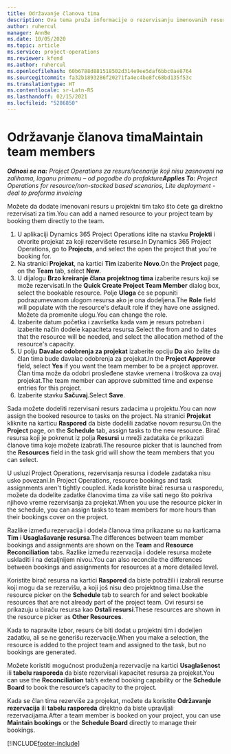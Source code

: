 ```yaml
---
title: Održavanje članova tima
description: Ova tema pruža informacije o rezervisanju imenovanih resursa za timove projekta i njihovom dodeljivanju zadacima.
author: ruhercul
manager: AnnBe
ms.date: 10/05/2020
ms.topic: article
ms.service: project-operations
ms.reviewer: kfend
ms.author: ruhercul
ms.openlocfilehash: 60b6788d881518502d314e9ee5daf6bbc0ae8764
ms.sourcegitcommit: fa32b1893286f20271fa4ec4be8fc68bd135f53c
ms.translationtype: HT
ms.contentlocale: sr-Latn-RS
ms.lasthandoff: 02/15/2021
ms.locfileid: "5286850"
---
```

# <a name="maintain-team-members"></a><span data-ttu-id="cf2fa-103">Održavanje članova tima</span><span class="sxs-lookup"><span data-stu-id="cf2fa-103">Maintain team members</span></span>

<span data-ttu-id="cf2fa-104">_**Odnosi se na:** Project Operations za resurs/scenarije koji nisu zasnovani na zalihama, laganu primenu – od pogodbe do profakture_</span><span class="sxs-lookup"><span data-stu-id="cf2fa-104">_**Applies To:** Project Operations for resource/non-stocked based scenarios, Lite deployment - deal to proforma invoicing_</span></span>

<span data-ttu-id="cf2fa-105">Možete da dodate imenovani resurs u projektni tim tako što ćete ga direktno rezervisati za tim.</span><span class="sxs-lookup"><span data-stu-id="cf2fa-105">You can add a named resource to your project team by booking them directly to the team.</span></span>

1. <span data-ttu-id="cf2fa-106">U aplikaciji Dynamics 365 Project Operations idite na stavku **Projekti** i otvorite projekat za koji rezervišete resurse.</span><span class="sxs-lookup"><span data-stu-id="cf2fa-106">In Dynamics 365 Project Operations, go to **Projects**, and select the open the project that you're booking for.</span></span>
2. <span data-ttu-id="cf2fa-107">Na stranici **Projekat**, na kartici **Tim** izaberite **Novo**.</span><span class="sxs-lookup"><span data-stu-id="cf2fa-107">On the **Project** page, on the **Team** tab, select **New**.</span></span> 
3. <span data-ttu-id="cf2fa-108">U dijalogu **Brzo kreiranje člana projektnog tima** izaberite resurs koji se može rezervisati.</span><span class="sxs-lookup"><span data-stu-id="cf2fa-108">In the **Quick Create Project Team Member** dialog box, select the bookable resource.</span></span> <span data-ttu-id="cf2fa-109">Polje **Uloga** će se popuniti podrazumevanom ulogom resursa ako je ona dodeljena.</span><span class="sxs-lookup"><span data-stu-id="cf2fa-109">The **Role** field will populate with the resource's default role if they have one assigned.</span></span> <span data-ttu-id="cf2fa-110">Možete da promenite ulogu.</span><span class="sxs-lookup"><span data-stu-id="cf2fa-110">You can change the role.</span></span> 
4. <span data-ttu-id="cf2fa-111">Izaberite datum početka i završetka kada vam je resurs potreban i izaberite način dodele kapaciteta resursa.</span><span class="sxs-lookup"><span data-stu-id="cf2fa-111">Select the from and to dates that the resource will be needed, and select the allocation method of the resource's capacity.</span></span> 
5. <span data-ttu-id="cf2fa-112">U polju **Davalac odobrenja za projekat** izaberite opciju **Da** ako želite da član tima bude davalac odobrenja za projekat.</span><span class="sxs-lookup"><span data-stu-id="cf2fa-112">In the **Project Approver** field, select **Yes** if you want the team member to be a project approver.</span></span> <span data-ttu-id="cf2fa-113">Član tima može da odobri prosleđene stavke vremena i troškova za ovaj projekat.</span><span class="sxs-lookup"><span data-stu-id="cf2fa-113">The team member can approve submitted time and expense entries for this project.</span></span> 
6. <span data-ttu-id="cf2fa-114">Izaberite stavku **Sačuvaj**.</span><span class="sxs-lookup"><span data-stu-id="cf2fa-114">Select **Save**.</span></span>

<span data-ttu-id="cf2fa-115">Sada možete dodeliti rezervisani resurs zadacima u projektu.</span><span class="sxs-lookup"><span data-stu-id="cf2fa-115">You can now assign the booked resource to tasks on the project.</span></span> <span data-ttu-id="cf2fa-116">Na stranici **Projekat** kliknite na karticu **Raspored** da biste dodelili zadatke novom resursu.</span><span class="sxs-lookup"><span data-stu-id="cf2fa-116">On the **Project** page, on the **Schedule** tab, assign tasks to the new resource.</span></span> <span data-ttu-id="cf2fa-117">Birač resursa koji je pokrenut iz polja **Resursi** u mreži zadataka će prikazati članove tima koje možete izabrati.</span><span class="sxs-lookup"><span data-stu-id="cf2fa-117">The resource picker that is launched from the **Resources** field in the task grid will show the team members that you can select.</span></span>


<span data-ttu-id="cf2fa-118">U usluzi Project Operations, rezervisanja resursa i dodele zadataka nisu usko povezani.</span><span class="sxs-lookup"><span data-stu-id="cf2fa-118">In Project Operations, resource bookings and task assignments aren't tightly coupled.</span></span> <span data-ttu-id="cf2fa-119">Kada koristite birač resursa u rasporedu, možete da dodelite zadatke članovima tima za više sati nego što pokriva njihovo vreme rezervisanja za projekat.</span><span class="sxs-lookup"><span data-stu-id="cf2fa-119">When you use the resource picker in the schedule, you can assign tasks to team members for more hours than their bookings cover on the project.</span></span>

<span data-ttu-id="cf2fa-120">Razlike između rezervacija i dodela članova tima prikazane su na karticama **Tim** i **Usaglašavanje resursa**.</span><span class="sxs-lookup"><span data-stu-id="cf2fa-120">The differences between team member bookings and assignments are shown on the **Team** and **Resource Reconciliation** tabs.</span></span> <span data-ttu-id="cf2fa-121">Razlike između rezervacija i dodele resursa možete uskladiti i na detaljnijem nivou.</span><span class="sxs-lookup"><span data-stu-id="cf2fa-121">You can also reconcile the differences between bookings and assignments for resources at a more detailed level.</span></span>

<span data-ttu-id="cf2fa-122">Koristite birač resursa na kartici **Raspored** da biste potražili i izabrali resurse koji mogu da se rezervišu, a koji još nisu deo projektnog tima.</span><span class="sxs-lookup"><span data-stu-id="cf2fa-122">Use the resource picker on the **Schedule** tab to search for and select bookable resources that are not already part of the project team.</span></span> <span data-ttu-id="cf2fa-123">Ovi resursi se prikazuju u biraču resursa kao **Ostali resursi**.</span><span class="sxs-lookup"><span data-stu-id="cf2fa-123">These resources are shown in the resource picker as **Other Resources**.</span></span>

<span data-ttu-id="cf2fa-124">Kada to napravite izbor, resurs će biti dodat u projektni tim i dodeljen zadatku, ali se ne generišu rezervacije.</span><span class="sxs-lookup"><span data-stu-id="cf2fa-124">When you make a selection, the resource is added to the project team and assigned to the task, but no bookings are generated.</span></span>

<span data-ttu-id="cf2fa-125">Možete koristiti mogućnost produženja rezervacije na kartici **Usaglašenost** ili **tabelu rasporeda** da biste rezervisali kapacitet resursa za projekat.</span><span class="sxs-lookup"><span data-stu-id="cf2fa-125">You can use the **Reconciliation** tab’s extend booking capability or the **Schedule Board** to book the resource’s capacity to the project.</span></span>

<span data-ttu-id="cf2fa-126">Kada se član tima rezerviše za projekat, možete da koristite **Održavanje rezervacija** ili **tabelu rasporeda** direktno da biste upravljali rezervacijama.</span><span class="sxs-lookup"><span data-stu-id="cf2fa-126">After a team member is booked on your project, you can use **Maintain bookings** or the **Schedule Board** directly to manage their bookings.</span></span>


[!INCLUDE[footer-include](../includes/footer-banner.md)]